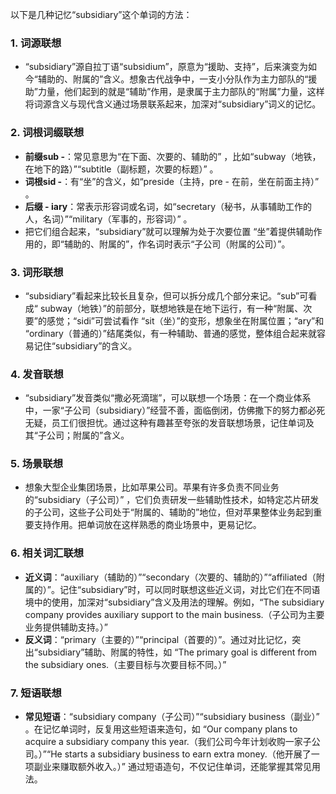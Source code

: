以下是几种记忆“subsidiary”这个单词的方法：

### 1. 词源联想
 - “subsidiary”源自拉丁语“subsidium”，原意为“援助、支持”，后来演变为如今“辅助的、附属的”含义。想象古代战争中，一支小分队作为主力部队的“援助”力量，他们起到的就是“辅助”作用，是隶属于主力部队的“附属”力量，这样将词源含义与现代含义通过场景联系起来，加深对“subsidiary”词义的记忆。

### 2. 词根词缀联想
 - **前缀sub -**：常见意思为“在下面、次要的、辅助的” ，比如“subway（地铁，在地下的路）”“subtitle（副标题，次要的标题）” 。
 - **词根sid -**：有“坐”的含义，如“preside（主持，pre - 在前，坐在前面主持）” 。
 - **后缀 - iary**：常表示形容词或名词，如“secretary（秘书，从事辅助工作的人，名词）”“military（军事的，形容词）” 。
 - 把它们组合起来，“subsidiary”就可以理解为处于次要位置 “坐”着提供辅助作用的，即“辅助的、附属的”，作名词时表示“子公司（附属的公司）”。

### 3. 词形联想
 - “subsidiary”看起来比较长且复杂，但可以拆分成几个部分来记。“sub”可看成“ subway（地铁）”的前部分，联想地铁是在地下运行，有一种“附属、次要”的感觉；“sidi”可尝试看作 “sit（坐）”的变形，想象坐在附属位置；“ary”和 “ordinary（普通的）”结尾类似，有一种辅助、普通的感觉，整体组合起来就容易记住“subsidiary”的含义。

### 4. 发音联想
 - “subsidiary”发音类似“撒必死滴瑞”，可以联想一个场景：在一个商业体系中，一家“子公司（subsidiary）”经营不善，面临倒闭，仿佛撒下的努力都必死无疑，员工们很担忧。通过这种有趣甚至夸张的发音联想场景，记住单词及其“子公司；附属的”含义。

### 5. 场景联想
 - 想象大型企业集团场景，比如苹果公司。苹果有许多负责不同业务的“subsidiary（子公司）” ，它们负责研发一些辅助性技术，如特定芯片研发的子公司，这些子公司处于“附属的、辅助的”地位，但对苹果整体业务起到重要支持作用。把单词放在这样熟悉的商业场景中，更易记忆。

### 6. 相关词汇联想
 - **近义词**：“auxiliary（辅助的）”“secondary（次要的、辅助的）”“affiliated（附属的）”。记住“subsidiary”时，可以同时联想这些近义词，对比它们在不同语境中的使用，加深对“subsidiary”含义及用法的理解。例如，“The subsidiary company provides auxiliary support to the main business.（子公司为主要业务提供辅助支持。）”
 - **反义词**：“primary（主要的）”“principal（首要的）”。通过对比记忆，突出“subsidiary”辅助、附属的特性，如 “The primary goal is different from the subsidiary ones.（主要目标与次要目标不同。）” 

### 7. 短语联想
 - **常见短语**：“subsidiary company（子公司）”“subsidiary business（副业）” 。在记忆单词时，反复用这些短语来造句，如 “Our company plans to acquire a subsidiary company this year.（我们公司今年计划收购一家子公司。）”“He starts a subsidiary business to earn extra money.（他开展了一项副业来赚取额外收入。）” 通过短语造句，不仅记住单词，还能掌握其常见用法。 